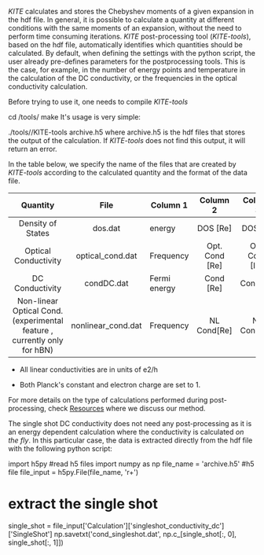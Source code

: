 *KITE* calculates and stores the Chebyshev moments of a given expansion in the hdf file. In general, it is possible to calculate a quantity at different conditions with the same moments of an expansion, without the need to perform time consuming iterations. *KITE* post-processing tool (*KITE-tools*), based on the hdf file, automatically identifies which quantities should be calculated. By default, when defining the settings with the python script, the user already pre-defines parameters for the postprocessing tools. This is the case, for example, in the number of energy points and temperature in the calculation of the DC conductivity, or the frequencies in the optical conductivity calculation.

Before trying to use it, one needs to compile *KITE-tools*

cd /tools/
make
It's usage is very simple:

./tools//KITE-tools archive.h5
where archive.h5 is the hdf files that stores the output of the calculation. If *KITE-tools* does not find this output, it will return an error.

In the table below, we specify the name of the files that are created by *KITE-tools* according to the calculated quantity and the format of the data file.

| Quantity | File | Column 1 | Column 2 | Column 3 |
|:------------------------------------------------------------------------:|:------------------:| ------------ |:--------------:|:--------------:|
| Density of States | dos.dat | energy | DOS [Re] | DOS[Im] |
| Optical Conductivity | optical_cond.dat | Frequency | Opt. Cond [Re] | Opt. Cond [Im] |
| DC Conductivity | condDC.dat | Fermi energy | Cond [Re] | Cond[Im] |
| Non-linear Optical Cond. (experimental feature , currently only for hBN) | nonlinear_cond.dat | Frequency | NL Cond[Re] | NL Cond[Im] |

* All linear conductivities are in units of e2/h

* Both Planck's constant and electron charge are set to 1.

For more details on the type of calculations performed during post-processing, check [Resources][1] where we discuss our method.

The single shot DC conductivity does not need any post-processing as it is an energy dependent calculation where the conductivity is calculated *on the fly*. In this particular case, the data is extracted directly from the hdf file with the following python script:

import h5py #read h5 files
import numpy as np
file_name = 'archive.h5' #h5 file
file_input = h5py.File(file_name, 'r+')

# extract the single shot
single_shot = file_input['Calculation']['singleshot_conductivity_dc']['SingleShot']
np.savetxt('cond_singleshot.dat', np.c_[single_shot[:, 0], single_shot[:, 1]])

[1]: https://quantum-kite.com/resources/
